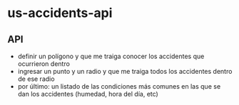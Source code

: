 # us-accidents-api

## API
- definir un polígono y que me traiga conocer los accidentes que ocurrieron dentro
- ingresar un punto y un radio y que me traiga todos los accidentes dentro de ese radio
- por último: un listado de las condiciones más comunes en las que se dan los accidentes (humedad, hora del día, etc)